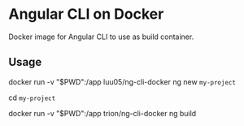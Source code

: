 #  Angular CLI on Docker

Docker image for Angular CLI to use as build container.

## Usage
docker run -v "$PWD":/app luu05/ng-cli-docker ng new `my-project`

cd `my-project`

docker run -v "$PWD":/app trion/ng-cli-docker ng build
